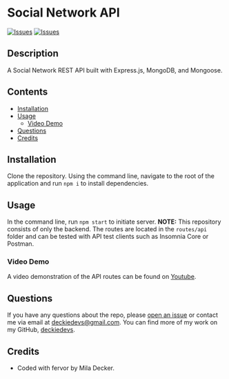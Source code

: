 # Social Network API
[![Issues](https://img.shields.io/github/issues/deckiedevs/social-network-api)](https://github.com/deckiedevs/social-network-api/issues) [![Issues](https://img.shields.io/github/contributors/deckiedevs/social-network-api)](https://github.com/deckiedevs/social-network-api/graphs/contributors) 

## Description
A Social Network REST API built with Express.js, MongoDB, and Mongoose.

## Contents
* [Installation](#Installation)
* [Usage](#Usage)
   * [Video Demo](#Video-Demo)
* [Questions](#Questions)
* [Credits](#Credits)


## Installation
Clone the repository.  Using the command line, navigate to the root of the application and run `npm i` to install dependencies.  

## Usage
In the command line, run `npm start` to initiate server.  **NOTE:** This repository consists of only the backend.  The routes are located in the `routes/api` folder and can be tested with API test clients such as Insomnia Core or Postman. 
    
### Video Demo
A video demonstration of the API routes can be found on [Youtube](https://youtu.be/lYgvNSz1E9k).


## Questions
If you have any questions about the repo, please [open an issue](https://github.com/deckiedevs/social-network-api/issues) or contact me via email at deckiedevs@gmail.com. You can find more of my work on my GitHub, [deckiedevs](https://github.com/deckiedevs/).
    
## Credits
* Coded with fervor by Mila Decker. 